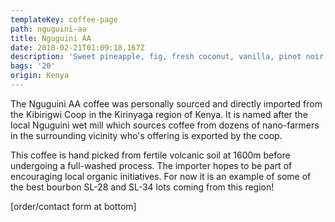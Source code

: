 ```yaml
---
templateKey: coffee-page
path: nguguini-aa
title: Nguguini AA
date: 2018-02-21T01:09:18.167Z
description: 'Sweet pineapple, fig, fresh coconut, vanilla, pinot noir, medium body.'
bags: '20'
origin: Kenya
---
```

The Nguguini AA coffee was personally sourced and directly imported from the Kibirigwi Coop in the Kirinyaga region of Kenya. It is named after the local Nguguini wet mill which sources coffee from dozens of nano-farmers in the surrounding vicinity who's offering is exported by the coop.

This coffee is hand picked from fertile volcanic soil at 1600m before undergoing a full-washed process. The importer hopes to be part of encouraging local organic initiatives. For now it is an example of some of the best bourbon SL-28 and SL-34 lots coming from this region!

\[order/contact form at bottom]

